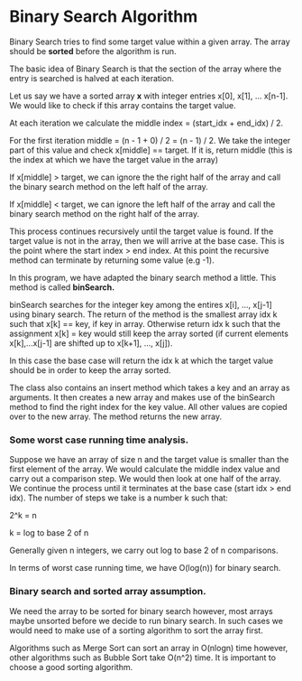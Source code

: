# Binary Search Algorithm

Binary Search tries to find some target value within a given array. The array should be __sorted__ before the algorithm is run. 

The basic idea of Binary Search is that the section of the array where the entry is searched is halved at each iteration.

Let us say we have a sorted array __x__ with integer entries x[0], x[1], ... x[n-1]. We would like to check if this array contains the target value.

At each iteration we calculate the middle index = (start_idx + end_idx) / 2.

For the first iteration middle = (n - 1 + 0) / 2 = (n - 1) / 2. We take the integer part of this value and check x[middle] == target. 
If it is, return middle (this is the index at which we have the target value in the array)

If x[middle] > target, we can ignore the the right half of the array and call the binary search method on the left half of the array.

If x[middle] < target, we can ignore the left half of the array and call the binary search method on the right half of the array.

This process continues recursively until the target value is found. If the target value is not in the array, then we will arrive at the base case.
This is the point where the start index > end index. At this point the recursive method can terminate by returning some value (e.g -1).

In this program, we have adapted the binary search method a little. This method is called __binSearch.__ 

binSearch searches for the integer key among the entires x[i], ..., x[j-1] using binary search. The return of the method is the smallest 
array idx k such that x[k] == key, if key in array. Otherwise return idx k such that the assignment x[k] = key would still keep the
array sorted (if current elements x[k],...x[j-1] are shifted up to x[k+1], ..., x[j]).

In this case the base case will return the idx k at which the target value should be in order to keep the array sorted. 

The class also contains an insert method which takes a key and an array as arguments. It then creates a new array and makes use of the binSearch 
method to find the right index for the key value. All other values are copied over to the new array. The method returns the new array. 

### Some worst case running time analysis.

Suppose we have an array of size n and the target value is smaller than the first element of the array. We would calculate the middle index value and 
carry out a comparison step. We would then look at one half of the array. We continue the process until it terminates at the base case (start idx > end idx). 
The number of steps we take is a number k such that:

2^k = n

k = log to base 2 of n

Generally given n integers, we carry out log to base 2 of n comparisons.

In terms of worst case running time, we have O(log(n)) for binary search.

### Binary search and sorted array assumption.

We need the array to be sorted for binary search however, most arrays maybe unsorted before we decide to run binary search. In such cases we would need to make use of a sorting algorithm to sort the array first.

Algorithms such as Merge Sort can sort an array in O(nlogn) time however, other algorithms such as Bubble Sort take O(n^2) time. It is important to choose a good sorting algorithm.


